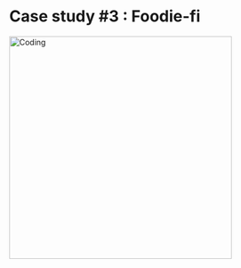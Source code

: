 
# Case study #3 : Foodie-fi
<img align="center" alt="Coding" width="400" src="https://github.com/Megzu07/8-Week-SQL-Challenge/assets/109617407/5a5e77a0-8b9e-4c22-a6f1-17ff5e9dc908">


